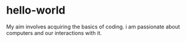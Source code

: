 # hello-world
My aim involves acquiring the basics of coding.
i am passionate about computers and our interactions with it.

